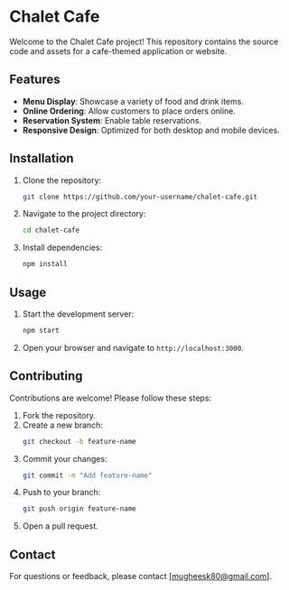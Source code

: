 # Chalet Cafe

Welcome to the Chalet Cafe project! This repository contains the source code and assets for a cafe-themed application or website.

## Features

- **Menu Display**: Showcase a variety of food and drink items.
- **Online Ordering**: Allow customers to place orders online.
- **Reservation System**: Enable table reservations.
- **Responsive Design**: Optimized for both desktop and mobile devices.

## Installation

1. Clone the repository:
   ```bash
   git clone https://github.com/your-username/chalet-cafe.git
   ```
2. Navigate to the project directory:
   ```bash
   cd chalet-cafe
   ```
3. Install dependencies:
   ```bash
   npm install
   ```

## Usage

1. Start the development server:
   ```bash
   npm start
   ```
2. Open your browser and navigate to `http://localhost:3000`.

## Contributing

Contributions are welcome! Please follow these steps:

1. Fork the repository.
2. Create a new branch:
   ```bash
   git checkout -b feature-name
   ```
3. Commit your changes:
   ```bash
   git commit -m "Add feature-name"
   ```
4. Push to your branch:
   ```bash
   git push origin feature-name
   ```
5. Open a pull request.

## Contact

For questions or feedback, please contact [mugheesk80@gmail.com].

